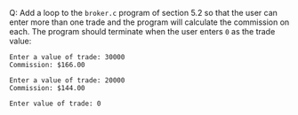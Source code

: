 Q: Add a loop to the `broker.c` program of section 5.2 so that the user can
enter more than one trade and the program will calculate the commission on each.
The program should terminate when the user enters `0` as the trade value:

```
Enter a value of trade: 30000
Commission: $166.00

Enter a value of trade: 20000
Commission: $144.00

Enter value of trade: 0
```
